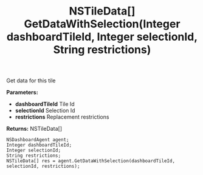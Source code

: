 ﻿---
uid: crmscript_ref_NSDashboardAgent_GetDataWithSelection
title: NSTileData[] GetDataWithSelection(Integer dashboardTileId, Integer selectionId, String restrictions)
intellisense: NSDashboardAgent.GetDataWithSelection
keywords: NSDashboardAgent, GetDataWithSelection
so.topic: reference
---

Get data for this tile

**Parameters:**
 - **dashboardTileId** Tile Id
 - **selectionId** Selection Id
 - **restrictions** Replacement restrictions

**Returns:** NSTileData[]

```crmscript
NSDashboardAgent agent;
Integer dashboardTileId;
Integer selectionId;
String restrictions;
NSTileData[] res = agent.GetDataWithSelection(dashboardTileId, selectionId, restrictions);
```

